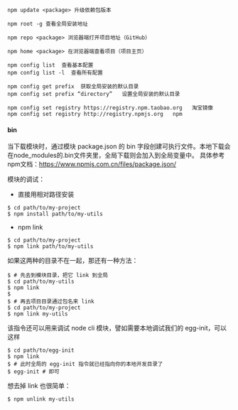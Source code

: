 ```shell
npm update <package> 升级依赖包版本

npm root -g 查看全局安装地址

npm repo <package> 浏览器端打开项目地址（GitHub）

npm home <package> 在浏览器端查看项目（项目主页）

npm config list  查看基本配置 
npm config list -l  查看所有配置

npm config get prefix  获取全局安装的默认目录
npm config set prefix “directory”   设置全局安装的默认目录

npm config set registry https://registry.npm.taobao.org   淘宝镜像
npm config set registry http://registry.npmjs.org   npm
```



#### bin

当下载模块时，通过模块 package.json 的 bin 字段创建可执行文件。本地下载会在node_modules的.bin文件夹里，全局下载则会加入到全局变量中。
具体参考npm文档：https://www.npmjs.com.cn/files/package.json/

模块的调试：
- 直接用相对路径安装
```
$ cd path/to/my-project
$ npm install path/to/my-utils
```

- npm link
```
$ cd path/to/my-project
$ npm link path/to/my-utils
```
如果这两种的目录不在一起，那还有一种方法：
```
$ # 先去到模块目录，把它 link 到全局
$ cd path/to/my-utils
$ npm link
$
$ # 再去项目目录通过包名来 link
$ cd path/to/my-project
$ npm link my-utils
```
该指令还可以用来调试 node cli 模块，譬如需要本地调试我们的 egg-init，可以这样

```
$ cd path/to/egg-init
$ npm link
$ # 此时全局的 egg-init 指令就已经指向你的本地开发目录了
$ egg-init # 即可
```

想去掉 link 也很简单：

```
$ npm unlink my-utils
```

